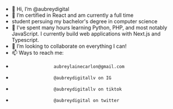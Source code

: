 - 👋 Hi, I’m @aubreydigital
- 👀 I’m certified in React and am currently a full time
- student persuing my bachelor's degree in computer science
- 🌱 I’ve spent many hours learning Python, PHP, and most notably JavaScript. I currently build web applications with Next.js and Typescript.
- 💞️ I’m looking to collaborate on everything I can!
- 📫 Ways to reach me:
-                     aubreylainecarlon@gmail.com	
-                     @aubreydigitallv on IG
-                     @aubreydigitallv on tiktok
-                     @aubreydigital on twitter

